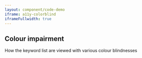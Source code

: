 ```yaml
---
layout: component/code-demo
iframe: a11y-colorblind
iframeFullwidth: true
---
```

## Colour impairment

How the keyword list are viewed with various colour blindnesses
